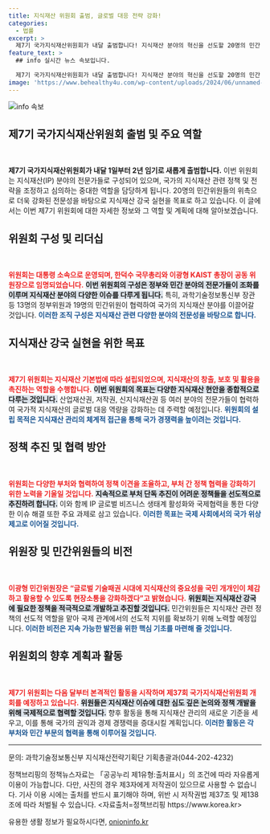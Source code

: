 ```yaml
---
title: 지식재산 위원회 출범, 글로벌 대응 전략 강화!
categories:
  - 법률
excerpt: >
  제7기 국가지식재산위원회가 내달 출범합니다! 지식재산 분야의 혁신을 선도할 20명의 민간 위원들이 함께하며, 글로벌 대응 역량을 강화할 계획입니다. IP 중심의 정책 협력으로 지식재산 강국 실현의 포문이 열립니다. 클릭해 자세히 알아보세요!
feature_text: >
  ## info 실시간 뉴스 속보입니다.

  제7기 국가지식재산위원회가 내달 출범합니다! 지식재산 분야의 혁신을 선도할 20명의 민간 위원들이 함께하며, 글로벌 대응 역량을 강화할 계획입니다. IP 중심의 정책 협력으로 지식재산 강국 실현의 포문이 열립니다. 클릭해 자세히 알아보세요!
image: 'https://www.behealthy4u.com/wp-content/uploads/2024/06/unnamed-file.png'
---
```


<p><img src="https://www.behealthy4u.com/wp-content/uploads/2024/06/unnamed-file.png" alt="info 속보" /></p>

<h2 data-ke-size="size26">제7기 국가지식재산위원회 출범 및 주요 역할</h2>

<p data-ke-size="size16">&nbsp;</p>

<p><strong>제7기 국가지식재산위원회가 내달 1일부터 2년 임기로 새롭게 출범합니다.</strong> 이번 위원회는 지식재산(IP) 분야의 전문가들로 구성되어 있으며, 국가의 지식재산 관련 정책 및 전략을 조정하고 심의하는 중대한 역할을 담당하게 됩니다. 20명의 민간위원들의 위촉으로 더욱 강화된 전문성을 바탕으로 지식재산 강국 실현을 목표로 하고 있습니다. 이 글에서는 이번 제7기 위원회에 대한 자세한 정보와 그 역할 및 계획에 대해 알아보겠습니다.</p>

<h2 data-ke-size="size26">위원회 구성 및 리더십</h2>

<p data-ke-size="size16">&nbsp;</p>

<p><b><span style="color: #ee2323;">위원회는 대통령 소속으로 운영되며, 한덕수 국무총리와 이광형 KAIST 총장이 공동 위원장으로 임명되었습니다.</span></b> <b><span style="background-color: #21538527;">이번 위원회의 구성은 정부와 민간 분야의 전문가들이 조화를 이루며 지식재산 분야의 다양한 이슈를 다루게 됩니다.</span></b> 특히, 과학기술정보통신부 장관 등 13명의 정부위원과 19명의 민간위원이 협력하여 국가의 지식재산 분야를 이끌어갈 것입니다. <b><span style="color: #1a5490;">이러한 조직 구성은 지식재산 관련 다양한 분야의 전문성을 바탕으로 합니다.</span></b></p>

<h2 data-ke-size="size26">지식재산 강국 실현을 위한 목표</h2>

<p data-ke-size="size16">&nbsp;</p>

<p><b><span style="color: #ee2323;">제7기 위원회는 지식재산 기본법에 따라 설립되었으며, 지식재산의 창출, 보호 및 활용을 촉진하는 역할을 수행합니다.</span></b> <b><span style="background-color: #21538527;">이번 위원회의 목표는 다양한 지식재산 현안을 종합적으로 다루는 것입니다.</span></b> 산업재산권, 저작권, 신지식재산권 등 여러 분야의 전문가들이 협력하여 국가적 지식재산의 글로벌 대응 역량을 강화하는 데 주력할 예정입니다. <b><span style="color: #1a5490;">위원회의 설립 목적은 지식재산 관리의 체계적 접근을 통해 국가 경쟁력을 높이려는 것입니다.</span></b></p>

<h2 data-ke-size="size26">정책 추진 및 협력 방안</h2>

<p data-ke-size="size16">&nbsp;</p>

<p><b><span style="color: #ee2323;">위원회는 다양한 부처와 협력하여 정책 이견을 조율하고, 부처 간 정책 협력을 강화하기 위한 노력을 기울일 것입니다.</span></b> <b><span style="background-color: #21538527;">지속적으로 부처 단독 추진이 어려운 정책들을 선도적으로 추진하려 합니다.</span></b> 이와 함께 IP 글로벌 비즈니스 생태계 활성화와 국제협력을 통한 다양한 이슈 해결 또한 주요 과제로 삼고 있습니다. <b><span style="color: #1a5490;">이러한 목표는 국제 사회에서의 국가 위상 제고로 이어질 것입니다.</span></b></p>

<h2 data-ke-size="size26">위원장 및 민간위원들의 비전</h2>

<p data-ke-size="size16">&nbsp;</p>

<p><b><span style="color: #ee2323;">이광형 민간위원장은 “글로벌 기술패권 시대에 지식재산의 중요성을 국민 개개인이 체감하고 활용할 수 있도록 현장소통을 강화하겠다”고 밝혔습니다.</span></b> <b><span style="background-color: #21538527;">위원회는 지식재산 강국에 필요한 정책을 적극적으로 개발하고 추진할 것입니다.</span></b> 민간위원들은 지식재산 관련 정책의 선도적 역할을 맡아 국제 관계에서의 선도적 지위를 확보하기 위해 노력할 예정입니다. <b><span style="color: #1a5490;">이러한 비전은 지속 가능한 발전을 위한 핵심 기초를 마련해 줄 것입니다.</span></b></p>

<h2 data-ke-size="size26">위원회의 향후 계획과 활동</h2>

<p data-ke-size="size16">&nbsp;</p>

<p><b><span style="color: #ee2323;">제7기 위원회는 다음 달부터 본격적인 활동을 시작하며 제37회 국가지식재산위원회 개회를 예정하고 있습니다.</span></b> <b><span style="background-color: #21538527;">위원들은 지식재산 이슈에 대한 심도 깊은 논의와 정책 개발을 위해 국제적으로 협력할 것입니다.</span></b> 향후 활동을 통해 지식재산 관리의 새로운 기준을 세우고, 이를 통해 국가의 권익과 경제 경쟁력을 증대시킬 계획입니다. <b><span style="color: #1a5490;">이러한 활동은 각 부처와 민간 부문의 협력을 통해 이루어질 것입니다.</span></b></p>

<hr>

<p data-ke-size="size16">문의: 과학기술정보통신부 지식재산전략기획단 기획총괄과(044-202-4232)</p>

<p data-ke-size="size16">정책브리핑의 정책뉴스자료는 「공공누리 제1유형:출처표시」의 조건에 따라 자유롭게 이용이 가능합니다. 다만, 사진의 경우 제3자에게 저작권이 있으므로 사용할 수 없습니다. 기사 이용 시에는 출처를 반드시 표기해야 하며, 위반 시 저작권법 제37조 및 제138조에 따라 처벌될 수 있습니다. <자료출처=정책브리핑 https://www.korea.kr></p>
유용한 생활 정보가 필요하시다면, <a href="https://onioninfo.kr" rel="dofollow">onioninfo.kr</a>


